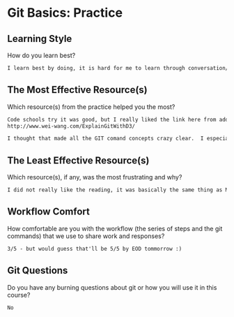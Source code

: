 # Git Basics: Practice

## Learning Style

How do you learn best?

```md
I learn best by doing, it is hard for me to learn through conversation/visualzation. Code alongs and practices help me the most.
```

## The Most Effective Resource(s)

Which resource(s) from the practice helped you the most?

```md
Code schools try it was good, but I really liked the link here from additional resources A TON for the visuals/try it:
http://www.wei-wang.com/ExplainGitWithD3/

I thought that made all the GIT comand concepts crazy clear.  I especially like the combo of visuals and doing it.
```

## The Least Effective Resource(s)

Which resource(s), if any, was the most frustrating and why?

```md
I did not really like the reading, it was basically the same thing as Mike's talk.
```

## Workflow Comfort

How comfortable are you with the workflow (the series of steps and the git
commands) that we use to share work and responses?

```md
3/5 - but would guess that'll be 5/5 by EOD tommorrow :)
```

## Git Questions

Do you have any burning questions about git or how you will use it in this
course?

```md
No
```
